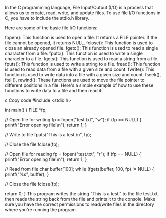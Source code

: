 In the C programming language, File Input/Output (I/O) is a process that allows us to create, read, write, and update files. To use file I/O functions in C, you have to include the stdio.h library.

Here are some of the basic file I/O functions:

fopen(): This function is used to open a file. It returns a FILE pointer. If the file cannot be opened, it returns NULL.
fclose(): This function is used to close an already opened file.
fgetc(): This function is used to read a single character from a file.
fputc(): This function is used to write a single character to a file.
fgets(): This function is used to read a string from a file.
fputs(): This function is used to write a string to a file.
fread(): This function is used to read data from a file with a given size and count.
fwrite(): This function is used to write data into a file with a given size and count.
fseek(), ftell(), rewind(): These functions are used to move the file pointer to different positions in a file.
Here's a simple example of how to use these functions to write data to a file and then read it:

c
Copy code
#include <stdio.h>

int main() {
   FILE *fp;

   // Open file for writing
   fp = fopen("test.txt", "w");
   if (fp == NULL) {
      printf("Error opening file!\n");
      return 1;
   }

   // Write to file
   fputs("This is a test.\n", fp);

   // Close the file
   fclose(fp);

   // Open file for reading
   fp = fopen("test.txt", "r");
   if (fp == NULL) {
      printf("Error opening file!\n");
      return 1;
   }

   // Read from file
   char buffer[100];
   while (fgets(buffer, 100, fp) != NULL) {
      printf("%s", buffer);
   }

   // Close the file
   fclose(fp);

   return 0;
}
This program writes the string "This is a test." to the file test.txt, then reads the string back from the file and prints it to the console. Make sure you have the correct permissions to read/write files in the directory where you're running the program.





